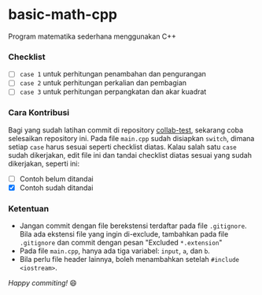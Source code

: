 # basic-math-cpp
Program matematika sederhana menggunakan C++

### Checklist
- [ ] `case 1` untuk perhitungan penambahan dan pengurangan
- [ ] `case 2` untuk perhitungan perkalian dan pembagian
- [ ] `case 3` untuk perhitungan perpangkatan dan akar kuadrat

### Cara Kontribusi
Bagi yang sudah latihan commit di repository [collab-test](https://github.com/devitapp-codes/collab-test), sekarang coba selesaikan repository ini. Pada file `main.cpp` sudah disiapkan `switch`, dimana setiap `case` harus sesuai seperti checklist diatas. Kalau salah satu `case` sudah dikerjakan, edit file ini dan tandai checklist diatas sesuai yang sudah dikerjakan, seperti ini:

- [ ] Contoh belum ditandai
- [x] Contoh sudah ditandai

### Ketentuan
- Jangan commit dengan file berekstensi terdaftar pada file `.gitignore`. Bila ada ekstensi file yang ingin di-exclude, tambahkan pada file `.gitignore` dan commit dengan pesan "Excluded `*.extension`"
- Pada file `main.cpp`, hanya ada tiga variabel: `input`, `a`, dan `b`.
- Bila perlu file header lainnya, boleh menambahkan setelah `#include <iostream>`.

*Happy commiting!* :smile:
